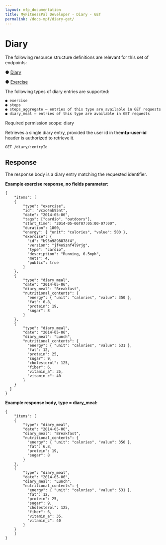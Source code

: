 ```yaml
---
layout: mfp_documentation
title: MyFitnessPal Developer - Diary - GET
permalink: /docs-mpf/diary-get/
---
```


# Diary

The following resource structure definitions are relevant for this set of endpoints:

● [Diary](appendix-data-structures-diary.md)

● [Exercise](appendix-data-structures)

The following types of diary entries are supported:
    
    ● exercise
    ● steps
    ● steps_aggregate – entries of this type are available in GET requests
    ● diary_meal – entries of this type are available in GET requests

Required permission scope: ​diary

Retrieves a single diary entry, provided the user id in the **​mfp-user-id**​ header is authorized to retrieve it.

    GET ​/diary/​:entryId

## Response

The response body is a diary entry matching the requested identifier.

**Example ​exercise​ ​response, no ​fields​ parameter:**

    {
        "items": [
        {
            "type": "exercise",
            "id": "vcxo4nb95nt",
            "date": "2014-05-06",
            "tags": ["cardio", "outdoors"],
            "start_time": "2014-05-06T07:05:00-07:00",
            "duration": 1800,
            "energy": { "unit": "calories", "value": 500 },
            "exercise": {
              "id": "b95n9898878f4",
              "version": "jf4o9znf4l9rjg",
              "type": "cardio",
              "description": "Running, 6.5mph",
              "mets": 4,
              "public": true
            } 
        },
        {
            "type": "diary_meal",
            "date": "2014-05-06",
            "diary_meal": "Breakfast",
            "nutritional_contents": {
              "energy": { "unit": "calories", "value": 350 },
              "fat": 6.8,
              "protein": 19,
              "sugar": 8
            } 
        },
        {
            "type": "diary_meal",
            "date": "2014-05-06",
            "diary_meal": "Lunch",
            "nutritional_contents": {
              "energy": { "unit": "calories", "value": 531 },
              "fat": 12,
              "protein": 25,
              "sugar": 9,
              "cholesterol": 125,
              "fiber": 6,
              "vitamin_a": 35,
              "vitamin_c": 40
            }
        }
      ] 
    }
    
**Example response body, ​type​ = diary_meal:**

    {
        "items": [ 
        {
            "type": "diary_meal",
            "date": "2014-05-06",
            "diary_meal": "Breakfast",
            "nutritional_contents": {
              "energy": { "unit": "calories", "value": 350 },
              "fat": 6.8,
              "protein": 19,
              "sugar": 8
            } 
        },
        {
            "type": "diary_meal",
            "date": "2014-05-06",
            "diary_meal": "Lunch",
            "nutritional_contents": {
              "energy": { "unit": "calories", "value": 531 },
              "fat": 12,
              "protein": 25,
              "sugar": 9,
              "cholesterol": 125,
              "fiber": 6,
              "vitamin_a": 35,
              "vitamin_c": 40
            } 
        }
        ] 
    }
